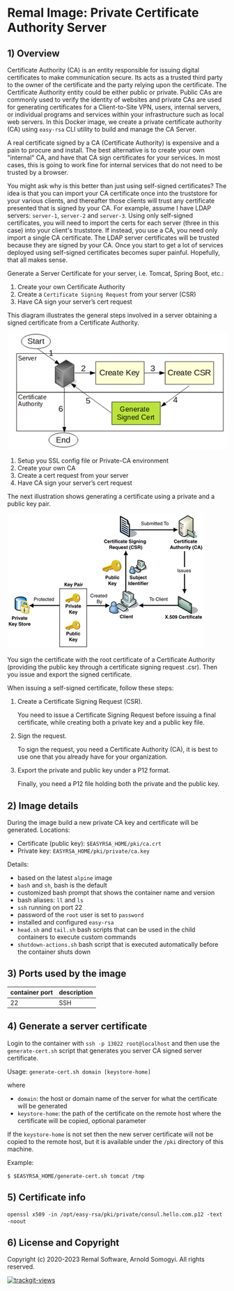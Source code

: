 # Remal Image: Private Certificate Authority Server

## 1) Overview
Certificate Authority (CA) is an entity responsible for issuing digital certificates to make communication secure.
Its acts as a trusted third party to the owner of the certificate and the party relying upon the certificate.
The Certificate Authority entity could be either public or private.
Public CAs are commonly used to verify the identity of websites and private CAs are used for generating certificates for a Client-to-Site VPN, users, internal servers, or individual programs and services within your infrastructure such as local web servers.
In this Docker image, we create a private certificate authority (CA) using `easy-rsa` CLI utility to build and manage the CA Server.

A real certificate signed by a CA (Certificate Authority) is expensive and a pain to procure and install.
The best alternative is to create your own "internal" CA, and have that CA sign certificates for your services.
In most cases, this is going to work fine for internal services that do not need to be trusted by a browser.

You might ask why is this better than just using self-signed certificates?
The idea is that you can import your CA certificate once into the truststore for your various clients, and thereafter those clients will trust any certificate presented that is signed by your CA.
For example, assume I have LDAP servers: `server-1`, `server-2` and `server-3`.
Using only self-signed certificates, you will need to import the certs for each server (three in this case) into your client's truststore.
If instead, you use a CA, you need only import a single CA certificate.
The LDAP server certificates will be trusted because they are signed by your CA.
Once you start to get a lot of services deployed using self-signed certificates becomes super painful.
Hopefully, that all makes sense.

Generate a Server Certificate for your server, i.e. Tomcat, Spring Boot, etc.:
1. Create your own Certificate Authority
2. Create a `Certificate Signing Request` from your server (CSR)
3. Have CA sign your server’s cert request

This diagram illustrates the general steps involved in a server obtaining a signed certificate from a Certificate Authority.

![CSR flow](docs/x509_overview-1.png)

1. Setup you SSL config file or Private-CA environment
2. Create your own CA
3. Create a cert request from your server
4. Have CA sign your server’s cert request

The next illustration shows generating a certificate using a private and a public key pair.

![private and public key infrastructure](docs/x509_overview-2.gif)

You sign the certificate with the root certificate of a Certificate Authority (providing the public key through a certificate signing request .csr). Then you issue and export the signed certificate.

When issuing a self-signed certificate, follow these steps:
1. Create a Certificate Signing Request (CSR).

   You need to issue a Certificate Signing Request before issuing a final certificate, while creating both a private key and a public key file.

2. Sign the request.

   To sign the request, you need a Certificate Authority (CA), it is best to use one that you already have for your organization.

3. Export the private and public key under a P12 format.

   Finally, you need a P12 file holding both the private and the public key.

## 2) Image details
During the image build a new private CA key and certificate will be generated.
Locations:
* Certificate (public key): `$EASYRSA_HOME/pki/ca.crt`
* Private key: `EASYRSA_HOME/pki/private/ca.key`

Details:
* based on the latest `alpine` image
* `bash` and `sh`, bash is the default
* customized bash prompt that shows the container name and version
* bash aliases: `ll` and `ls`
* `ssh` running on port 22
* password of the `root` user is set to `password`
* installed and configured `easy-rsa`
* `head.sh` and `tail.sh` bash scripts that can be used in the child containers to execute custom commands
* `shutdown-actions.sh` bash script that is executed automatically before the container shuts down

## 3) Ports used by the image

| container port | description |
|----------------|-------------|
| 22             | SSH         |

## 4) Generate a server certificate
Login to the container with `ssh -p 13022 root@localhost` and then use the `generate-cert.sh` script that generates you server CA signed server certificate.

Usage: `generate-cert.sh domain [keystore-home]`

where
* `domain`: the host or domain name of the server for what the certificate will be generated
* `keystore-home`: the path of the certificate on the remote host where the certificate will be copied, optional parameter

If the `keystore-home` is not set then the new server certificate will not be copied to the remote host, but it is available under the `/pki` directory of this machine.

Example:
~~~
$ $EASYRSA_HOME/generate-cert.sh tomcat /tmp
~~~

## 5) Certificate info
~~~
openssl x509 -in /opt/easy-rsa/pki/private/consul.hello.com.p12 -text -noout
~~~

## 6) License and Copyright
Copyright (c) 2020-2023 Remal Software, Arnold Somogyi. All rights reserved.

<a href="https://trackgit.com">
  <img src="https://us-central1-trackgit-analytics.cloudfunctions.net/token/ping/lcfhkdub7k2lpj33n2cl" alt="trackgit-views" />
</a>
